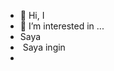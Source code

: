 - 👋 Hi, I
- 👀 I’m interested in ...
- Saya
- ️ Saya ingin 
-

<!---
RUDIANA18/RUDIANA18 is a ✨ special ✨ repository because its `README.md` (this file) appears on your GitHub profile.
You can click the Preview link to take a look at your changes.
--->
